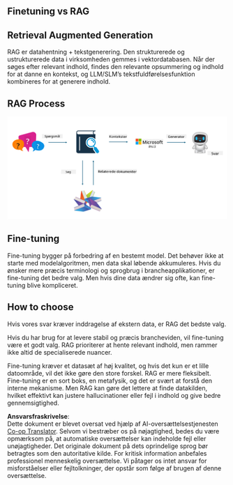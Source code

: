 <!--
CO_OP_TRANSLATOR_METADATA:
{
  "original_hash": "e4e010400c2918557b36bb932a14004c",
  "translation_date": "2025-05-09T22:15:58+00:00",
  "source_file": "md/03.FineTuning/FineTuning_vs_RAG.md",
  "language_code": "da"
}
-->
## Finetuning vs RAG

## Retrieval Augmented Generation

RAG er datahentning + tekstgenerering. Den strukturerede og ustrukturerede data i virksomheden gemmes i vektordatabasen. Når der søges efter relevant indhold, findes den relevante opsummering og indhold for at danne en kontekst, og LLM/SLM’s tekstfuldførelsesfunktion kombineres for at generere indhold.

## RAG Process
![FinetuningvsRAG](../../../../translated_images/rag.36e7cb856f120334d577fde60c6a5d7c5eecae255dac387669303d30b4b3efa4.da.png)

## Fine-tuning
Fine-tuning bygger på forbedring af en bestemt model. Det behøver ikke at starte med modelalgoritmen, men data skal løbende akkumuleres. Hvis du ønsker mere præcis terminologi og sprogbrug i brancheapplikationer, er fine-tuning det bedre valg. Men hvis dine data ændrer sig ofte, kan fine-tuning blive kompliceret.

## How to choose
Hvis vores svar kræver inddragelse af ekstern data, er RAG det bedste valg.

Hvis du har brug for at levere stabil og præcis brancheviden, vil fine-tuning være et godt valg. RAG prioriterer at hente relevant indhold, men rammer ikke altid de specialiserede nuancer.

Fine-tuning kræver et datasæt af høj kvalitet, og hvis det kun er et lille datoområde, vil det ikke gøre den store forskel. RAG er mere fleksibelt.  
Fine-tuning er en sort boks, en metafysik, og det er svært at forstå den interne mekanisme. Men RAG kan gøre det lettere at finde datakilden, hvilket effektivt kan justere hallucinationer eller fejl i indhold og give bedre gennemsigtighed.

**Ansvarsfraskrivelse**:  
Dette dokument er blevet oversat ved hjælp af AI-oversættelsestjenesten [Co-op Translator](https://github.com/Azure/co-op-translator). Selvom vi bestræber os på nøjagtighed, bedes du være opmærksom på, at automatiske oversættelser kan indeholde fejl eller unøjagtigheder. Det originale dokument på dets oprindelige sprog bør betragtes som den autoritative kilde. For kritisk information anbefales professionel menneskelig oversættelse. Vi påtager os intet ansvar for misforståelser eller fejltolkninger, der opstår som følge af brugen af denne oversættelse.